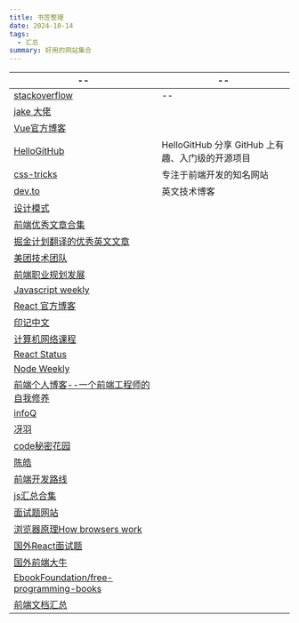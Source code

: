 ```yaml
---
title: 书签整理
date: 2024-10-14
tags:
  - 汇总
summary: 好用的网站集合
---
```


| -- | -- |
| -- | -- |
| [stackoverflow](https://stackoverflow.com/) | -- |
| [jake 大佬](https://jakearchibald.com/) |  |
| [Vue官方博客](https://vuedose.tips/) |  |
| [HelloGitHub](https://github.com/521xueweihan/HelloGitHub?tab=readme-ov-file) | HelloGitHub 分享 GitHub 上有趣、入门级的开源项目 |
| [css-tricks](https://css-tricks.com/) |  专注于前端开发的知名网站 |
| [dev.to](https://dev.to/) | 英文技术博客 |
| [设计模式](https://refactoringguru.cn/design-patterns/catalog) |  |
| [前端优秀文章合集](https://github.com/Nealyang/PersonalBlog/issues/48) |  |
| [掘金计划翻译的优秀英文文章](https://github.com/xitu/gold-miner) |  |
| [美团技术团队](https://tech.meituan.com/)| |
| [前端职业规划发展](https://github.com/f2e-journey/f2e-journey/blob/master/career-planning.md)| |
| [Javascript weekly](https://javascriptweekly.com/thankyou?uid=175c63b440)||
| [React 官方博客](https://reactnewsletter.com/issues) | |
| [印记中文](https://docschina.org/) ||
| [计算机网络课程](https://mooc1.xueyinonline.com/nodedetailcontroller/visitnodedetail?courseId=214389254&knowledgeId=346978159&enc=) ||
| [React Status](https://react.statuscode.com/issues/194) || 
| [Node Weekly](https://nodeweekly.com/issues/344) || 
| [前端个人博客--一个前端工程师的自我修养](https://github.com/seognil/fe-foundation) || 
| [infoQ](https://www.infoq.cn/) || 
| [冴羽](https://github.com/mqyqingfeng/Blog) || 
| [code秘密花园](https://blog.conardli.top/) | |
| [陈皓](https://coolshell.cn/articles/author/haoel) ||
| [前端开发路线](https://roadmap.sh/roadmaps) ||
| [js汇总合集](https://github.com/ascoders/weekly) ||
| [面试题网站](https://fe.ecool.fun) ||
| [浏览器原理How browsers work](http://taligarsiel.com/Projects/howbrowserswork1.htm) ||
| [国外React面试题](https://github.com/sudheerj/reactjs-interview-questions) ||
| [国外前端大牛](https://github.com/FeNature/fe-masters) ||
| [EbookFoundation/free-programming-books](https://github.com/EbookFoundation/free-programming-books/blob/main/books/free-programming-books-zh.md) ||
| [前端文档汇总](https://github.com/mgbq/front-end-Doc) ||

